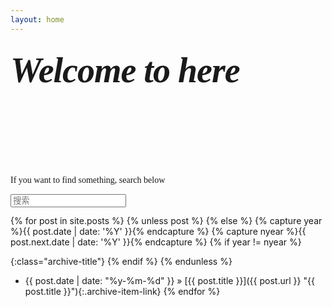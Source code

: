 ```yaml
---
layout: home
---
```

<style type="text/css" media="screen">
  .container {
    margin: 13px auto;
    max-width: 800px;
    max-height: 420px;
    
    font-family:Verdana; 
   /* text-align: center;*/
    background:url(../resouse/img/timg3.jpg) no-repeat 180px 0px;

  }
  h1 {
    margin: 30px 0;
    font-size: 4em;
    line-height: 1;
    letter-spacing: -1px;
  }
</style>


<div class="container">

<h1 style="font-style:italic;font-family: Georgia;">Welcome to here</h1>
<br>
<br>
<br>
<br>
<br>
<br>
<p>If you want to find something, search below</p>
<input class="page-search-input" type="text" placeholder="搜索" />
 </div>
<script type="text/javascript">
	
	document.querySelector('.page-search-input').addEventListener('keyup',function(e){
    var archive = document.getElementsByClassName('archive-item-link');

    for (var i = 0; i < archive.length; i++){
    	
        if( archive[i].title.toLowerCase().indexOf(this.value.toLowerCase()) > -1 ) {
            archive[i].closest('li').style.display = '';
        } else {
            archive[i].closest('li').style.display = 'none';
        }
        if(this.value.toLowerCase()==""){archive[i].closest('li').style.display = 'none';}

    }
    if(e.keyCode == 13){
       
    }
})

</script>
{% for post in site.posts %}
{% unless post %}
{% else %}
{% capture year %}{{ post.date | date: '%Y' }}{% endcapture %}
{% capture nyear %}{{ post.next.date | date: '%Y' }}{% endcapture %}
{% if year != nyear %}

{:class="archive-title"}
{% endif %}
{% endunless %}
* {{ post.date | date: "%y-%m-%d" }} &raquo; [{{ post.title }}]({{ post.url }} "{{ post.title }}"){:.archive-item-link}
{% endfor %}
<script type="text/javascript">
	var archive2 = document.getElementsByClassName('archive-item-link');
	for (var i = 0; i < archive2.length; i++){
		archive2[i].closest('li').style.display = 'none';
	}

</script>

